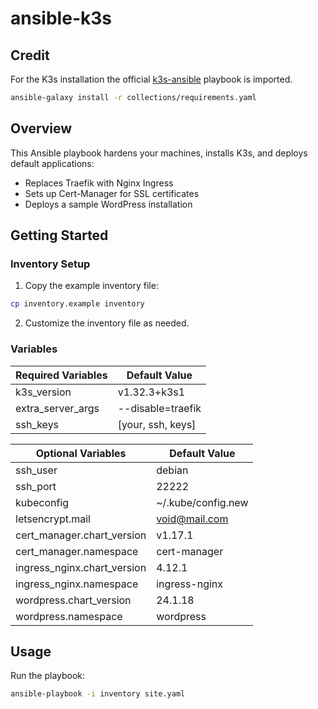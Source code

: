 # ansible-k3s

## Credit
For the K3s installation the official [k3s-ansible](https://github.com/k3s-io/k3s-ansible) playbook is imported.

```bash
ansible-galaxy install -r collections/requirements.yaml
```

## Overview
This Ansible playbook hardens your machines, installs K3s, and deploys default applications:
- Replaces Traefik with Nginx Ingress
- Sets up Cert-Manager for SSL certificates
- Deploys a sample WordPress installation

## Getting Started

### Inventory Setup
1. Copy the example inventory file:
```bash
cp inventory.example inventory
```
2. Customize the inventory file as needed.

### Variables

| **Required Variables**            | **Default Value**      |
|-----------------------------------|------------------------|
| k3s_version                       | v1.32.3+k3s1           |
| extra_server_args                 | --disable=traefik      |
| ssh_keys                          | [your, ssh, keys]      |

| **Optional Variables**            | **Default Value**      |
|-----------------------------------|------------------------|
| ssh_user                          | debian                 |
| ssh_port                          | 22222                  |
| kubeconfig                        | ~/.kube/config.new     |
| letsencrypt.mail                  | void@mail.com          |
| cert_manager.chart_version        | v1.17.1                |
| cert_manager.namespace            | cert-manager           |
| ingress_nginx.chart_version       | 4.12.1                 |
| ingress_nginx.namespace           | ingress-nginx          |
| wordpress.chart_version           | 24.1.18                |
| wordpress.namespace               | wordpress              |

## Usage
Run the playbook:
```bash
ansible-playbook -i inventory site.yaml
```
